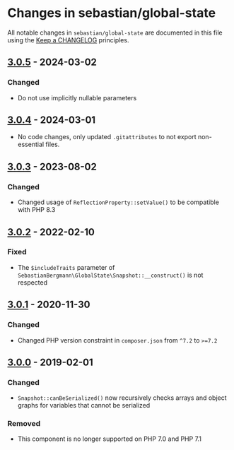# Changes in sebastian/global-state

All notable changes in `sebastian/global-state` are documented in this file using the [Keep a CHANGELOG](https://keepachangelog.com/) principles.

## [3.0.5] - 2024-03-02

### Changed

* Do not use implicitly nullable parameters

## [3.0.4] - 2024-03-01

* No code changes, only updated `.gitattributes` to not export non-essential files.

## [3.0.3] - 2023-08-02

### Changed

* Changed usage of `ReflectionProperty::setValue()` to be compatible with PHP 8.3

## [3.0.2] - 2022-02-10

### Fixed

* The `$includeTraits` parameter of `SebastianBergmann\GlobalState\Snapshot::__construct()` is not respected

## [3.0.1] - 2020-11-30

### Changed

* Changed PHP version constraint in `composer.json` from `^7.2` to `>=7.2`

## [3.0.0] - 2019-02-01

### Changed

* `Snapshot::canBeSerialized()` now recursively checks arrays and object graphs for variables that cannot be serialized

### Removed

* This component is no longer supported on PHP 7.0 and PHP 7.1

[3.0.5]: https://github.com/sebastianbergmann/phpunit/compare/3.0.4...3.0.5
[3.0.4]: https://github.com/sebastianbergmann/phpunit/compare/3.0.3...3.0.4
[3.0.3]: https://github.com/sebastianbergmann/phpunit/compare/3.0.2...3.0.3
[3.0.2]: https://github.com/sebastianbergmann/phpunit/compare/3.0.1...3.0.2
[3.0.1]: https://github.com/sebastianbergmann/phpunit/compare/3.0.0...3.0.1
[3.0.0]: https://github.com/sebastianbergmann/phpunit/compare/2.0.0...3.0.0


